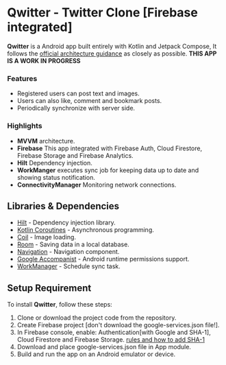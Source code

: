 # Qwitter - Twitter Clone [Firebase integrated]
**Qwitter** is a Android app built entirely with Kotlin and Jetpack Compose, It
follows the [official architecture guidance](https://developer.android.com/jetpack/guide) as closely as possible.
**THIS APP IS A WORK IN PROGRESS**

### Features
*   Registered users can post text and images.
*   Users can also like, comment and bookmark posts.
*   Periodically synchronize with server side.

### Highlights
* **MVVM** architecture.
* **Firebase** This app integrated with Firebase Auth, Cloud Firestore, Firebase Storage and Firebase Analytics.
* **Hilt** Dependency injection.
* **WorkManger** executes sync job for keeping data up to date and showing status notification.
* **ConnectivityManager** Monitoring network connections. 

  
## Libraries & Dependencies
- [Hilt](https://developer.android.com/training/dependency-injection/hilt-jetpack) - Dependency injection library.
- [Kotlin Coroutines](https://developer.android.com/kotlin/coroutines) - Asynchronous programming.
- [Coil](https://coil-kt.github.io/coil/compose/) - Image loading.
- [Room](https://developer.android.com/training/data-storage/room) - Saving data in a local database.
- [Navigation](https://developer.android.com/guide/navigation) - Navigation component.
- [Google Accompanist](https://github.com/google/accompanist) - Android runtime permissions support.
- [WorkManager](https://developer.android.com/topic/libraries/architecture/workmanager) - Schedule sync task.

## Setup Requirement
To install **Qwitter**, follow these steps:
1. Clone or download the project code from the repository.
2. Create Firebase project [don't download the google-services.json file!].
3. In Firebase console, enable: Authentication[with Google and SHA-1], Cloud Firestore and Firebase Storage.
   [rules and how to add SHA-1](https://github.com/DavidRevolt/Qwitter/blob/master/docs/SetupRequirementGuides.md)
5. Download and place google-services.json file in App module.
6. Build and run the app on an Android emulator or device.
